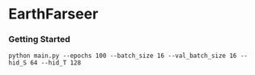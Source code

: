 # EarthFarseer

### Getting Started
```
python main.py --epochs 100 --batch_size 16 --val_batch_size 16 --hid_S 64 --hid_T 128
```

